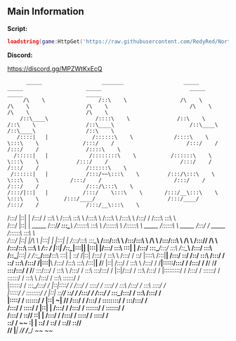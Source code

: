 ## Main Information

**Script:**
```lua
loadstring(game:HttpGet('https://raw.githubusercontent.com/RedyRed/North/main/loader'))()
```

**Discord:**

https://discord.gg/MPZWtKxEcQ

          _____                   _______                   _____                _____                    _____                            _____                    _____                    _____          
         /\    \                 /::\    \                 /\    \              /\    \                  /\    \                          /\    \                  /\    \                  /\    \         
        /::\____\               /::::\    \               /::\    \            /::\    \                /::\____\                        /::\____\                /::\____\                /::\    \        
       /::::|   |              /::::::\    \             /::::\    \           \:::\    \              /:::/    /                       /:::/    /               /:::/    /               /::::\    \       
      /:::::|   |             /::::::::\    \           /::::::\    \           \:::\    \            /:::/    /                       /:::/    /               /:::/    /               /::::::\    \      
     /::::::|   |            /:::/~~\:::\    \         /:::/\:::\    \           \:::\    \          /:::/    /                       /:::/    /               /:::/    /               /:::/\:::\    \     
    /:::/|::|   |           /:::/    \:::\    \       /:::/__\:::\    \           \:::\    \        /:::/____/                       /:::/____/               /:::/    /               /:::/__\:::\    \    
   /:::/ |::|   |          /:::/    / \:::\    \     /::::\   \:::\    \          /::::\    \      /::::\    \                      /::::\    \              /:::/    /               /::::\   \:::\    \   
  /:::/  |::|   | _____   /:::/____/   \:::\____\   /::::::\   \:::\    \        /::::::\    \    /::::::\    \   _____            /::::::\    \   _____    /:::/    /      _____    /::::::\   \:::\    \  
 /:::/   |::|   |/\    \ |:::|    |     |:::|    | /:::/\:::\   \:::\____\      /:::/\:::\    \  /:::/\:::\    \ /\    \          /:::/\:::\    \ /\    \  /:::/____/      /\    \  /:::/\:::\   \:::\ ___\ 
/:: /    |::|   /::\____\|:::|____|     |:::|    |/:::/  \:::\   \:::|    |    /:::/  \:::\____\/:::/  \:::\    /::\____\        /:::/  \:::\    /::\____\|:::|    /      /::\____\/:::/__\:::\   \:::|    |
\::/    /|::|  /:::/    / \:::\    \   /:::/    / \::/   |::::\  /:::|____|   /:::/    \::/    /\::/    \:::\  /:::/    /        \::/    \:::\  /:::/    /|:::|____\     /:::/    /\:::\   \:::\  /:::|____|
 \/____/ |::| /:::/    /   \:::\    \ /:::/    /   \/____|:::::\/:::/    /   /:::/    / \/____/  \/____/ \:::\/:::/    /          \/____/ \:::\/:::/    /  \:::\    \   /:::/    /  \:::\   \:::\/:::/    / 
         |::|/:::/    /     \:::\    /:::/    /          |:::::::::/    /   /:::/    /                    \::::::/    /                    \::::::/    /    \:::\    \ /:::/    /    \:::\   \::::::/    /  
         |::::::/    /       \:::\__/:::/    /           |::|\::::/    /   /:::/    /                      \::::/    /                      \::::/    /      \:::\    /:::/    /      \:::\   \::::/    /   
         |:::::/    /         \::::::::/    /            |::| \::/____/    \::/    /                       /:::/    /                       /:::/    /        \:::\__/:::/    /        \:::\  /:::/    /    
         |::::/    /           \::::::/    /             |::|  ~|           \/____/                       /:::/    /                       /:::/    /          \::::::::/    /          \:::\/:::/    /     
         /:::/    /             \::::/    /              |::|   |                                        /:::/    /                       /:::/    /            \::::::/    /            \::::::/    /      
        /:::/    /               \::/____/               \::|   |                                       /:::/    /                       /:::/    /              \::::/    /              \::::/    /       
        \::/    /                 ~~                      \:|   |                                       \::/    /                        \::/    /                \::/____/                \::/____/        
         \/____/                                           \|___|                                        \/____/                          \/____/                  ~~                       ~~              

